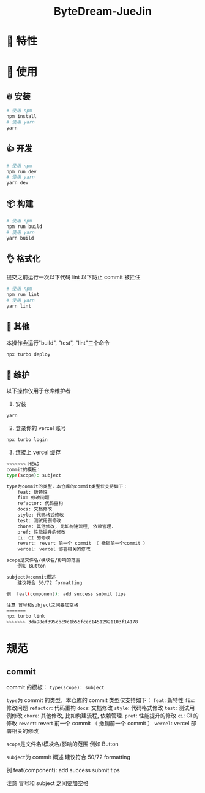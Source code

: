 <div align="center">
  <h1>ByteDream-JueJin</h1>
</div>

# 🎉 特性

<!-- - 💪 60+高质量组件
- 💕 完善的无障碍支持，为所有组件提供遵循 W3C 标准的键盘交互、焦点管理和语义化
- 🎨 设计系统管理工具 Semi DSM，多达2000+ Design Token，快速定制你的专属设计系统
- 🌍 国际化支持 17 种语言，提供完备的多语言、多时区、RTL支持
- 💅 Code2Design，根据不同主题自动生成 Figma UI Kit，保持代码与设计同源
- 🚀 强大的 Design2Code支持，设计稿一键转代码，快速构建应用
- ⚙️ 稳定的质量保障，覆盖单元测试、E2E测试、视觉回归测试等多种测试手段
- 🥳 支持 SSR
- 👏 使用 TypeScript, 良好的类型定义，基于 Foundation / Adapter 架构，源码易于阅读 / 贡献 -->

# 👐 使用

## 🔥 安装

```sh
# 使用 npm
npm install
# 使用 yarn
yarn
```

## 👍 开发

```sh
# 使用 npm
npm run dev
# 使用 yarn
yarn dev
```

## 📦 构建

```sh
# 使用 npm
npm run build
# 使用 yarn
yarn build
```

## 👌 格式化

提交之前运行一次以下代码 lint 以下防止 commit 被拦住

```bash
# 使用 npm
npm run lint
# 使用 yarn
yarn lint
```

## 🎈 其他

本操作会运行"build", "test", "lint"三个命令

```bash
npx turbo deploy
```

## 🎈 维护

以下操作仅用于仓库维护者

1. 安装

```bash
yarn
```

2. 登录你的 vercel 账号

```bash
npx turbo login
```

3. 连接上 vercel 缓存

```bash
<<<<<<< HEAD
commit的模板：
type(scope): subject

type为commit的类型，本仓库的commit类型仅支持如下：
    feat: 新特性
    fix: 修改问题
    refactor: 代码重构
    docs: 文档修改
    style: 代码格式修改
    test: 测试用例修改
    chore: 其他修改, 比如构建流程, 依赖管理.
    pref: 性能提升的修改
    ci: CI 的修改
    revert: revert 前一个 commit （ 撤销前一个commit ）
    vercel: vercel 部署相关的修改

scope是文件名/模块名/影响的范围
    例如 Button

subject为commit概述
    建议符合 50/72 formatting

例  feat(component): add success submit tips

注意 冒号和subject之间要加空格
=======
npx turbo link
>>>>>>> 3da98ef395cbc9c1b55fcec14512921103f14178
```

# 规范

## commit

commit 的模板：
`type(scope): subject`

`type`为 commit 的类型，本仓库的 commit 类型仅支持如下：
`feat`: 新特性
`fix`: 修改问题
`refactor`: 代码重构
`docs`: 文档修改
`style`: 代码格式修改
`test`: 测试用例修改
`chore`: 其他修改, 比如构建流程, 依赖管理.
`pref`: 性能提升的修改
`ci`: CI 的修改
`revert`: revert 前一个 commit （ 撤销前一个 commit ）
`vercel`: vercel 部署相关的修改

`scope`是文件名/模块名/影响的范围
例如 Button

`subject`为 commit 概述
建议符合 50/72 formatting

例 feat(component): add success submit tips

注意 冒号和 subject 之间要加空格
